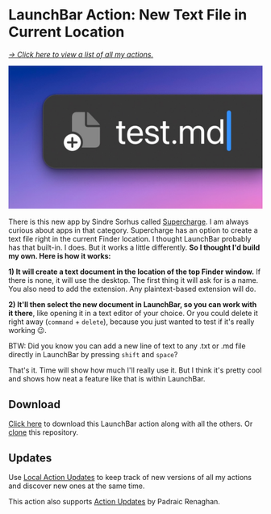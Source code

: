 # LaunchBar Action: New Text File in Current Location

*[→ Click here to view a list of all my actions.](https://ptujec.github.io/launchbar)* 

<img src="supersize.jpg" width="565"/> 

There is this new app by Sindre Sorhus called [Supercharge](https://sindresorhus.com/supercharge). I am always curious about apps in that category. Supercharge has an option to create a text file right in the current Finder location. I thought LaunchBar probably has that built-in. I does. But it works a little differently. **So I thought I'd build my own. Here is how it works:**

**1) It will create a text document in the location of the top Finder window.** If there is none, it will use the desktop. The first thing it will ask for is a name. You also need to add the extension. Any plaintext-based extension will do.

**2) It'll then select the new document in LaunchBar, so you can work with it there**, like opening it in a text editor of your choice. Or you could delete it right away (`command` + `delete`), because you just wanted to test if it's really working 😉.

BTW: Did you know you can add a new line of text to any .txt or .md file directly in LaunchBar by pressing `shift` and `space`? 

That's it. Time will show how much I'll really use it. But I think it's pretty cool and shows how neat a feature like that is within LaunchBar.

## Download

[Click here](https://github.com/Ptujec/LaunchBar/archive/refs/heads/master.zip) to download this LaunchBar action along with all the others. Or [clone](https://docs.github.com/en/repositories/creating-and-managing-repositories/cloning-a-repository) this repository.

## Updates

Use [Local Action Updates](https://github.com/Ptujec/LaunchBar/tree/master/Local-Action-Updates#launchbar-action-local-action-updates) to keep track of new versions of all my actions and discover new ones at the same time. 

This action also supports [Action Updates](https://renaghan.com/launchbar/action-updates/) by Padraic Renaghan.